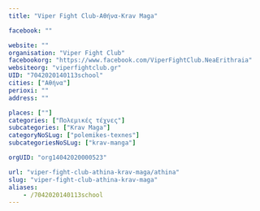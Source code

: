 ```yaml
---
title: "Viper Fight Club-Αθήνα-Krav Maga"

facebook: ""

website: ""
organisation: "Viper Fight Club"
facebookorg: "https://www.facebook.com/ViperFightClub.NeaErithraia"
websiteorg: "viperfightclub.gr"
UID: "7042020140113school"
cities: ["Αθήνα"]
perioxi: ""
address: ""

places: [""]
categories: ["Πολεμικές τέχνες"]
subcategories: ["Krav Maga"]
categoryNoSLug: ["polemikes-texnes"]
subcategoriesNoSLug: ["krav-manga"]

orgUID: "org14042020000523"

url: "viper-fight-club-athina-krav-maga/athina"
slug: "viper-fight-club-athina-krav-maga"
aliases:
    - /7042020140113school
---
```





